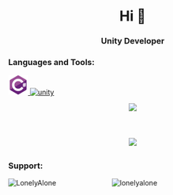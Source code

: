 <h1 align="center">Hi 👋</h1>
<h3 align="center">Unity Developer</h3>


</p>

<h3 align="left">Languages and Tools:</h3>
<p align="left"> <a href="https://www.w3schools.com/cs/" target="_blank" rel="noreferrer"> <img src="https://raw.githubusercontent.com/devicons/devicon/master/icons/csharp/csharp-original.svg" alt="csharp" width="40" height="40"/> </a> <a href="https://unity.com/" target="_blank" rel="noreferrer"> <img src="https://www.vectorlogo.zone/logos/unity3d/unity3d-icon.svg" alt="unity" width="40" height="40"/> </a> </p>

<p align="center">
  <a href="https://lonelyalone.itch.io"><img src="https://img.shields.io/badge/itch.io-EB4034"/></a>
</p>

<h1 align="center">
  <a>
    <img src="https://github-readme-activity-graph.vercel.app/graph?username=ArtushevskiiGerman&bg_color=222423&color=ffffff&line=948a04&point=047594&hide_border=true&custom_title=GitHub%20Commits%20Graph"/>
  </a>
</h1>


<h3 align="left">Support:</h3>
<p><a href="https://www.buymeacoffee.com/LonelyAlone"> <img align="left" src="https://cdn.buymeacoffee.com/buttons/v2/default-yellow.png" height="50" width="210" alt="LonelyAlone" /></a><a href="https://ko-fi.com/lonelyalone"> <img align="left" src="https://cdn.ko-fi.com/cdn/kofi3.png?v=3" height="50" width="210" alt="lonelyalone" /></a></p><br><br>

